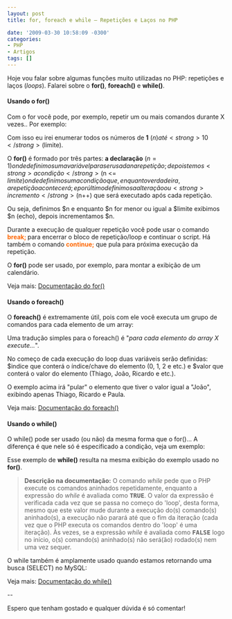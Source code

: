 ```yaml
---
layout: post
title: for, foreach e while – Repetições e Laços no PHP

date: '2009-03-30 10:58:09 -0300'
categories:
- PHP
- Artigos
tags: []
---
```

Hoje vou falar sobre algumas funções muito utilizadas no PHP: repetições e laços (<em>loops</em>). Falarei sobre o <strong>for()</strong>, <strong>foreach()</strong> e <strong>while()</strong>.

#### Usando o for()
Com o for você pode, por exemplo, repetir um ou mais comandos durante X vezes.. Por exemplo:


<div data-gist-id="dc3eec2720068d236fcf" data-gist-show-loading="false"></div>

Com isso eu irei enumerar todos os números de <strong>1</strong> ($n) até <strong>10</strong> ($limite).

O <strong>for()</strong> é formado por três partes: <strong>a declaração</strong> ($n = 1) onde definimos uma variável para ser usada na repetição; depois temos <strong>a condição</strong> ($n <= $limite) onde definimos uma condição que, enquanto verdadeira, a repetição acontecerá; e por último definimos a alteração ou <strong>incremento</strong> ($n++) que será executado após cada repetição.

Ou seja, definimos $n e enquanto $n for menor ou igual a $limite exibimos $n (echo), depois incrementamos $n.

Durante a execução de qualquer repetição você pode usar o comando<strong> <span style="color: #ff6600;">break;</span> </strong>para encerrar o bloco de repetição/loop e continuar o script. Há também o comando <strong><span style="color: #ff6600;">continue;</span></strong> que pula para próxima execução da repetição.

O <strong>for()</strong> pode ser usado, por exemplo, para montar a exibição de um calendário.

Veja mais: [Documentação do for()](http://br2.php.net/manual/pt_BR/control-structures.for.php)

#### Usando o foreach()
O <strong>foreach()</strong> é extremamente útil, pois com ele você executa um grupo de comandos para cada elemento de um array:


<div data-gist-id="4f9b2767e99a6c930d6e" data-gist-show-loading="false"></div>

Uma tradução simples para o foreach() é "<em>para cada elemento do array X execute...</em>".

No começo de cada execução do loop duas variáveis serão definidas: $indice que conterá o índice/chave do elemento (0, 1, 2 e etc.) e $valor que conterá o valor do elemento (Thiago, João, Ricardo e etc.).


<div data-gist-id="6b7cb1658cf33078f745" data-gist-show-loading="false"></div>

O exemplo acima irá "pular" o elemento que tiver o valor igual a "João", exibindo apenas Thiago, Ricardo e Paula.

Veja mais: [Documentação do foreach()](http://br2.php.net/manual/pt_BR/control-structures.foreach.php)

#### Usando o while()
O while() pode ser usado (ou não) da mesma forma que o for()... A diferença é que nele só é especificado a condição, veja um exemplo:


<div data-gist-id="11dfd420600e8ec3a30c" data-gist-show-loading="false"></div>

Esse exemplo de <strong>while()</strong> resulta na mesma exibição do exemplo usado no <strong>for()</strong>.

<blockquote><strong>Descrição na documentação:</strong>
O comando <em>while </em>pede que o PHP execute os comandos aninhados repetidamente, enquanto     a expressão do <em>while</em> é avaliada como     <strong><tt class="constant">TRUE</tt></strong>. O valor da expressão é verificada     cada vez que se passa no começo do 'loop', desta forma, mesmo que este valor     mude durante a execução do(s) comando(s) aninhado(s), a execução     não parará até que o fim da iteração (cada vez que o PHP executa     os comandos dentro do 'loop' é uma iteração). Às vezes, se a     expressão <em>while</em> é avaliada como     <strong><tt class="constant">FALSE</tt></strong> logo no início, o(s) comando(s)     aninhado(s) não será(ão) rodado(s) nem uma vez sequer.
</blockquote>
O while também é amplamente usado quando estamos retornando uma busca (SELECT) no MySQL:


<div data-gist-id="8363c713e5b3e9a50bc8" data-gist-show-loading="false"></div>

Veja mais: [Documentação do while()](http://br2.php.net/manual/pt_BR/control-structures.while.php)

--

Espero que tenham gostado e qualquer dúvida é só comentar!

